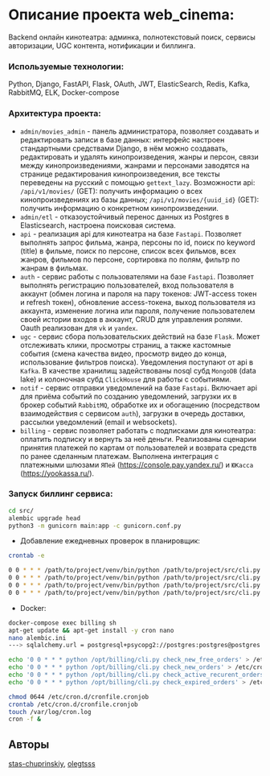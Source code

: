 # Описание проекта web_cinema:
Backend онлайн кинотеатра: админка, полнотекстовый поиск, сервисы авторизации, UGC контента, нотификации и биллинга.

### Используемые технологии:

Python, Django, FastAPI, Flask, OAuth, JWT, ElasticSearch, Redis, Kafka, RabbitMQ, ELK, Docker-compose

### Архитектура проекта:
- `admin/movies_admin` - панель администратора, позволяет создавать и редактировать записи в базе данных: интерфейс настроен стандартными средствами Django, в нём можно создавать, редактировать и удалять кинопроизведения, жанры и персон, связи между кинопроизведениями, жанрами и персонами заводятся на странице редактирования кинопроизведения, все тексты переведены на русский с помощью `gettext_lazy`. Возможности api: `/api/v1/movies/` (GET): получить информацию о всех кинопроизведениях из базы данных; `/api/v1/movies/{uuid_id}` (GET): получить информацию о конкретном кинопроизведении.
- `admin/etl` - отказоустойчивый перенос данных из Postgres в Elasticsearch, настроена поисковая система.
- `api` - реализация api для кинотеатра на базе `Fastapi`. Позволяет выполнять запрос фильма, жанра, персоны по id, поиск по keyword (title) в фильме, поиск по персоне, список всех фильмов, всех жанров, фильмов по персоне, сортировка по полям, фильтр по жанрам в фильмах.
- `auth` - сервис работы с пользователями на базе `Fastapi`. Позволяет выполнять регистрацию пользователей, вход пользователя в аккаунт (обмен логина и пароля на пару токенов: JWT-access токен и refresh токен), обновление access-токена, выход пользователя из аккаунта, изменение логина или пароля, получение пользователем своей истории входов в аккаунт, CRUD для управления ролями. Oauth реализован для `vk` и `yandex`.
- `ugc` - сервис сбора пользовательских действий на базе `Flask`. Может отслеживать клики, просмотры страниц, а также кастомные события (смена качества видео, просмотр видео до конца, использование фильтров поиска). Уведомления поступают от api в `Kafka`. В качестве хранилищ задействованы nosql субд `MongoDB` (data lake) и колоночная субд `ClickHouse` для работы с событиями.
- `notif` - сервис отправки уведомлений на базе `Fastapi`. Включает api для приёма событий по созданию уведомлений, загрузки их в брокер событий `RabbitMQ`, обработке их и обогащению (посредством взаимодействия с сервисом `auth`), загрузки в очередь доставки, рассылки уведомлений (email и websockets).
- `billing` - cервис позволяет работать c подписками для кинотеатра: оплатить подписку и вернуть за неё деньги. Реализованы сценарии принятия платежей по картам от пользователей и возврата средств по ранее сделанным платежам. Выполнена интеграция с платежными шлюзами `ЯПей` (https://console.pay.yandex.ru/) и `ЮКасса` (https://yookassa.ru/).

### Запуск биллинг сервиса:

```bash
cd src/
alembic upgrade head
python3 -m gunicorn main:app -c gunicorn.conf.py
```

* Добавление ежедневных проверок в планировщик:

```bash
crontab -e

0 0 * * * /path/to/project/venv/bin/python /path/to/project/src/cli.py check_new_free_orders
0 0 * * * /path/to/project/venv/bin/python /path/to/project/src/cli.py check_new_orders
0 0 * * * /path/to/project/venv/bin/python /path/to/project/src/cli.py check_active_recurent_orders
0 0 * * * /path/to/project/venv/bin/python /path/to/project/src/cli.py check_expired_orders
```

* Docker:

```bash
docker-compose exec billing sh
apt-get update && apt-get install -y cron nano
nano alembic.ini
---> sqlalchemy.url = postgresql+psycopg2://postgres:postgres@postgres:5432/postgres

echo '0 0 * * * python /opt/billing/cli.py check_new_free_orders' > /etc/cron.d/cronfile.cronjob
echo '0 0 * * * python /opt/billing/cli.py check_new_orders' > /etc/cron.d/cronfile.cronjob
echo '0 0 * * * python /opt/billing/cli.py check_active_recurent_orders' > /etc/cron.d/cronfile.cronjob
echo '0 0 * * * python /opt/billing/cli.py check_expired_orders' > /etc/cron.d/cronfile.cronjob

chmod 0644 /etc/cron.d/cronfile.cronjob
crontab /etc/cron.d/cronfile.cronjob
touch /var/log/cron.log
cron -f &
```

## Авторы

[stas-chuprinskiy](https://github.com/stas-chuprinskiy),
[olegtsss](https://github.com/olegtsss)
